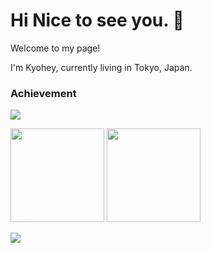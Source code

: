 # Hi Nice to see you. 👋
<p>Welcome to my page!</p>
<p>I'm Kyohey, currently living in Tokyo, Japan.</p>


### Achievement

![](https://github-profile-trophy.vercel.app/?username=Rsnca)
<p align="left">
  <img height=150px src="https://github-readme-stats.vercel.app/api?username=Rsnca&count_private=true&show_icons=true&theme=vue">
  <img height=150px src="https://github-readme-stats.vercel.app/api/top-langs/?username=Rsnca&layout=compact&count_private=true&theme=vue">
</p>

![](https://github-profile-summary-cards.vercel.app/api/cards/profile-details?username=Rsnca&theme=vue)
